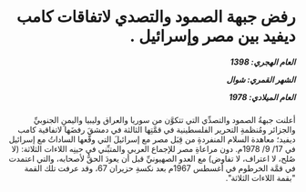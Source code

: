 <h1 dir="rtl">رفض جبهة الصمود والتصدي لاتفاقات كامب ديفيد بين مصر وإسرائيل .</h1>

<h5 dir="rtl">العام الهجري:  1398

الشهر القمري: شوال

العام الميلادي: 1978</h5>

<p dir="rtl">أعلنت جبهةُ الصمود والتصدِّي التي تتكوَّن من سوريا والعراق وليبيا واليمنِ الجنوبيِّ والجزائر ومُنظمةِ التحرير الفلسطينية في قمَّتِها الثالثة في دمشقَ رفضَها لاتفاقية كامب ديفيد؛ معاهدة السلام المنفردةِ من قِبَل مصر مع إسرائيلَ التي وقَّعها الساداتُ مع إسرائيل في 17/ 9/ 1978م. دون مراعاةِ مصر للإجماع العربي والمتبِّني في حينِه اللاءات الثلاثة: (لا صُلح، لا اعتراف، لا تفاوض) مع العدو الصهيونيِّ قبل أن يعودَ الحقُّ لأصحابه، والتي اعتمدت في قمَّة الخرطوم في أغسطس 1967م بعد نكسةِ حزيران 67، وقد عرفت تلك القمة "بقمة اللاءات الثلاثة".</p></br>
